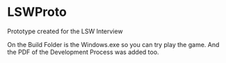 # LSWProto
Prototype created for the LSW Interview

On the Build Folder is the Windows.exe so you can try play the game.
And the PDF of the Development Process was added too.
